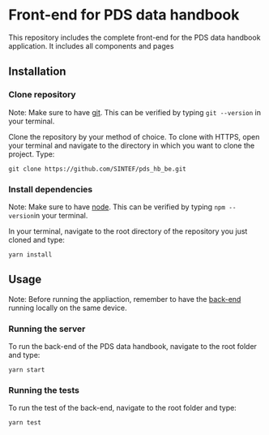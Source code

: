 # Front-end for PDS data handbook

This repository includes the complete front-end for the PDS data handbook application. It includes all components and pages 

## Installation

### Clone repository

Note: Make sure to have [git](https://git-scm.com/). This can be verified by typing ```git --version``` in your terminal.

Clone the repository by your method of choice. To clone with HTTPS, open your terminal and navigate to the directory in which you want to clone the project. Type:
```
git clone https://github.com/SINTEF/pds_hb_be.git
```

### Install dependencies

Note: Make sure to have [node](https://nodejs.org/en/download/). This can be verified by typing ```npm --version```in your terminal.

In your terminal, navigate to the root directory of the repository you just cloned and type:
```
yarn install
```

## Usage

Note: Before running the appliaction, remember to have the [back-end](https://github.com/SINTEF/pds_hb_be/edit/dev/README.md) running locally on the same device. 

### Running the server

To run the back-end of the PDS data handbook, navigate to the root folder and type:
```
yarn start
```

### Running the tests

To run the test of the back-end, navigate to the root folder and type:
```
yarn test
```
